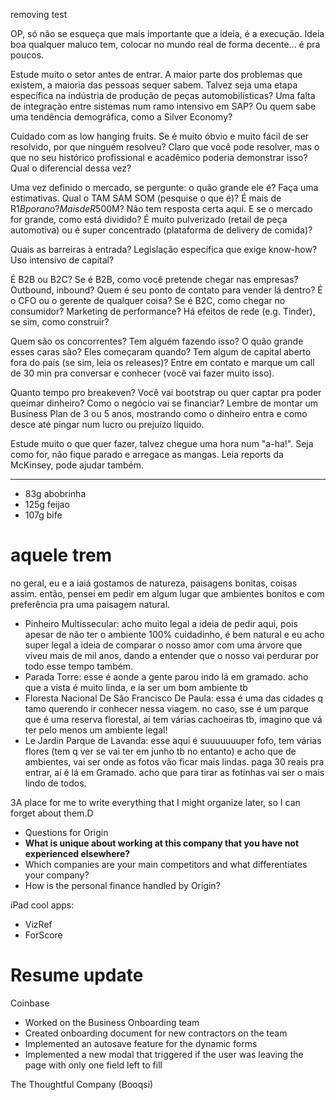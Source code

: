 removing test













OP, só não se esqueça que mais importante que a ideia, é a execução. Ideia boa qualquer maluco tem, colocar no mundo real de forma decente... é pra poucos.

Estude muito o setor antes de entrar. A maior parte dos problemas que existem, a maioria das pessoas sequer sabem. Talvez seja uma etapa específica na indústria de produção de peças automobilísticas? Uma falta de integração entre sistemas num ramo intensivo em SAP? Ou quem sabe uma tendência demográfica, como a Silver Economy?

Cuidado com as low hanging fruits. Se é muito óbvio e muito fácil de ser resolvido, por que ninguém resolveu? Claro que você pode resolver, mas o que no seu histórico profissional e acadêmico poderia demonstrar isso? Qual o diferencial dessa vez?

Uma vez definido o mercado, se pergunte: o quão grande ele é? Faça uma estimativas. Qual o TAM SAM SOM (pesquise o que é)? É mais de R$1B por ano? Mais de R$500M? Não tem resposta certa aqui. E se o mercado for grande, como está dividido? É muito pulverizado (retail de peça automotiva) ou é super concentrado (plataforma de delivery de comida)?

Quais as barreiras à entrada? Legislação específica que exige know-how? Uso intensivo de capital?

É B2B ou B2C? Se é B2B, como você pretende chegar nas empresas? Outbound, inbound? Quem é seu ponto de contato para vender lá dentro? É o CFO ou o gerente de qualquer coisa? Se é B2C, como chegar no consumidor? Marketing de performance? Há efeitos de rede (e.g. Tinder), se sim, como construir?

Quem são os concorrentes? Tem alguém fazendo isso? O quão grande esses caras são? Eles começaram quando? Tem algum de capital aberto fora do país (se sim, leia os releases)? Entre em contato e marque um call de 30 min pra conversar e conhecer (você vai fazer muito isso).

Quanto tempo pro breakeven? Você vai bootstrap ou quer captar pra poder queimar dinheiro? Como o negócio vai se financiar? Lembre de montar um Business Plan de 3 ou 5 anos, mostrando como o dinheiro entra e como desce até pingar num lucro ou prejuízo líquido.

Estude muito o que quer fazer, talvez chegue uma hora num "a-ha!". Seja como for, não fique parado e arregace as mangas. Leia reports da McKinsey, pode ajudar também.







---


- 83g abobrinha
- 125g feijao
- 107g bife

# aquele trem

no geral, eu e a iaiá gostamos de natureza, paisagens bonitas, coisas assim. então, pensei em pedir em algum lugar que ambientes bonitos e com preferência pra uma paisagem natural.

- Pinheiro Multissecular: acho muito legal a ideia de pedir aqui, pois apesar de não ter o ambiente 100% cuidadinho, é bem natural e eu acho super legal a ideia de comparar o nosso amor com uma árvore que viveu mais de mil anos, dando a entender que o nosso vai perdurar por todo esse tempo também.
- Parada Torre: esse é aonde a gente parou indo lá em gramado. acho que a vista é muito linda, e ia ser um bom ambiente tb
- Floresta Nacional De São Francisco De Paula: essa é uma das cidades q tamo querendo ir conhecer nessa viagem. no caso, sse é um parque que é uma reserva florestal, aí tem várias cachoeiras tb, imagino que vá ter pelo menos um ambiente legal!
- Le Jardin Parque de Lavanda: esse aqui é suuuuuuuper fofo, tem várias flores (tem q ver se vai ter em junho tb no entanto) e acho que de ambientes, vai ser onde as fotos vão ficar mais lindas. paga 30 reais pra entrar, aí é lá em Gramado. acho que para tirar as fotinhas vai ser o mais lindo de todos.





3A place for me to write everything that I might organize later, so I can forget about them.D


- Questions for Origin
- **What is unique about working at this company that you have not experienced elsewhere?**
- Which companies are your main competitors and what differentiates your company?
- How is the personal finance handled by Origin? 

iPad cool apps:
- VizRef
- ForScore



# Resume update
Coinbase
- Worked on the Business Onboarding team
- Created onboarding document for new contractors on the team
- Implemented an autosave feature for the dynamic forms
- Implemented a new modal that triggered if the user was leaving the page with only one field left to fill

The Thoughtful Company (Booqsi)



















